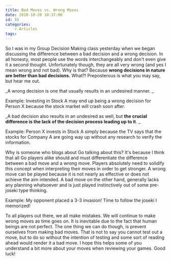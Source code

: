 ```yaml
---
title: Bad Moves vs. Wrong Moves
date: 2010-10-28 10:37:00
id: 55
categories:
	- Articles
tags:
---
```


So I was in my Group Decision Making class yesterday when we began discussing the difference between a bad decision and a wrong decision. In all honesty, most people use the words interchangeably and don't even give it a second thought. Unfortunately though, they are all very wrong (and yes I mean wrong and not bad). Why is that? Because **wrong decisions in nature are better than bad decisions.** What?! Preposterous is what you may say, but hear me out.

_A wrong decision is one that usually results in an undesired manner. _

Example: Investing in Stock A may end up being a wrong decision for Person X because the stock market will crash soon after.

_A bad decision also results in an undesired as well, but **the crucial difference is the lack of the decision process leading up to it**. _

Example: Person X invests in Stock A simply because the TV says that the stocks for Company A are going way up without any research to verify the information.

Why is someone who blogs about Go talking about this? It's because I think that all Go players alike should and must differentiate the difference between a bad move and a wrong move. Players absolutely need to solidify this concept when interpreting their moves in order to get stronger. A wrong move can be played because it is not nearly as effective or does not achieve the aim intended. A bad move on the other hand, generally lacks any planning whatsoever and is just played instinctively out of some pre-joseki type thinking.

Example: My opponent placed a 3-3 invasion! Time to follow the joseki I memorized!

To all players out there, we all make mistakes. We will continue to make wrong moves as time goes on. It is inevitable due to the fact that human beings are not perfect. The one thing we can do though, is prevent ourselves from making bad moves. That is not to say you cannot test out a move, but to do so without the intention of testing and some sort of reading ahead would render it a bad move. I hope this helps some of you understand a bit more about your moves when reviewing your games. Good luck!